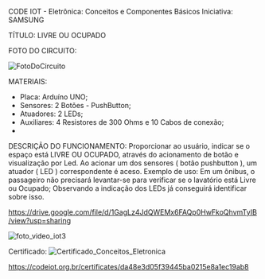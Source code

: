 CODE IOT - Eletrônica: Conceitos e Componentes Básicos
Iniciativa: SAMSUNG

TÍTULO: LIVRE OU OCUPADO

FOTO DO CIRCUITO:

![FotoDoCircuito](https://github.com/Sillmann/livre-ocupado-arduino-codeIOT/assets/58642347/6a6fd256-9a35-4919-a7c1-08de789701f7)


MATERIAIS: 
- Placa: Arduíno UNO; 
- Sensores: 2 Botões - PushButton; 
- Atuadores: 2 LEDs; 
- Auxiliares: 4 Resistores de 300 Ohms e 10 Cabos de conexão;
- 
DESCRIÇÃO DO FUNCIONAMENTO: Proporcionar ao usuário, indicar se o espaço está LIVRE OU 
OCUPADO, através do acionamento de botão e visualização por Led. 
Ao acionar um dos sensores ( botão pushbutton ), um atuador ( LED ) correspondente é aceso. 
Exemplo de uso: Em um ônibus, o passageiro não precisará levantar-se para verificar se o 
lavatório está Livre ou Ocupado; Observando a indicação dos LEDs já conseguirá identificar 
sobre isso.

https://drive.google.com/file/d/1GagLz4JdQWEMx6FAQp0HwFkoQhvmTyIB/view?usp=sharing

![foto_video_iot3](https://github.com/Sillmann/livre-ocupado-arduino-codeIOT/assets/58642347/ad5195aa-83ef-4f97-9d98-f02f737cbc97)

Certificado:
![Certificado_Conceitos_Eletronica](https://github.com/Sillmann/livre-ocupado-arduino-codeIOT/assets/58642347/9ccb59e5-d2a0-42b5-9524-a7001dc892ac)


https://codeiot.org.br/certificates/da48e3d05f39445ba0215e8a1ec19ab8


